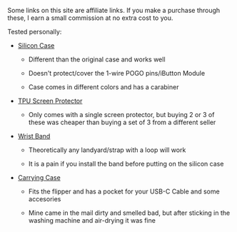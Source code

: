 Some links on this site are affiliate links. If you make a purchase through these, I earn a small commission at no extra cost to you.

Tested personally: 

* [Silicon Case](https://s.click.aliexpress.com/e/_DkhxFmp)

    - Different than the original case and works well

    - Doesn't protect/cover the 1-wire POGO pins/iButton Module

    - Case comes in different colors and has a carabiner 

* [TPU Screen Protector](https://s.click.aliexpress.com/e/_DlJD7J3)

    - Only comes with a single screen protector, but buying 2 or 3 of these was cheaper than buying a set of 3 from a different seller

* [Wrist Band](https://s.click.aliexpress.com/e/_DnCnnjx)

    - Theoretically any landyard/strap with a loop will work 

    - It is a pain if you install the band before putting on the silicon case

* [Carrying Case](https://s.click.aliexpress.com/e/_DeGvqGp)

    - Fits the flipper and has a pocket for your USB-C Cable and some accesories

    - Mine came in the mail dirty and smelled bad, but after sticking in the washing machine and air-drying it was fine